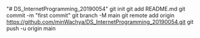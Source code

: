 "# DS_InternetProgramming_20190054"  git init git add README.md git commit -m "first commit" git branch -M main git remote add origin https://github.com/minWachya/DS_InternetProgramming_20190054.git git push -u origin main
